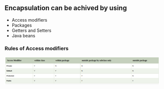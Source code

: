 ## Encapsulation can be achived by using 
- Access modifiers
- Packages
- Getters and Setters
- Java beans

### Rules of Access modifiers

![](https://github.com/ShreyasSubhedar/Codes/blob/master/Java%20OOP/Encapsulation/Screenshot%20from%202020-06-21%2022-48-12.png)
